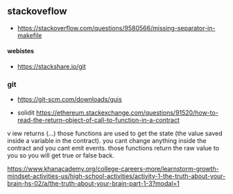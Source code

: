 ## stackoveflow

- https://stackoverflow.com/questions/9580566/missing-separator-in-makefile

#### webistes

- <https://stackshare.io/git>

### git

- <https://git-scm.com/downloads/guis>



- solidit
<https://ethereum.stackexchange.com/questions/91520/how-to-read-the-return-object-of-call-to-function-in-a-contract>

v   iew returns (...)
those functions are used to get the state (the value saved inside a variable in the contract). you cant change anything inside the contract and you cant emit events. those functions return the raw value to you so you will get true or false back.

https://www.khanacademy.org/college-careers-more/learnstorm-growth-mindset-activities-us/high-school-activities/activity-1-the-truth-about-your-brain-hs-02/a/the-truth-about-your-brain-part-1-3?modal=1